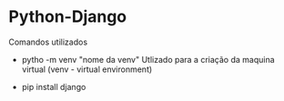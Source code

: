 # Python-Django

Comandos utilizados 

  - pytho -m venv "nome da venv"
    Utlizado para a criação da maquina virtual (venv - virtual environment)
    
  - pip install django 
  
